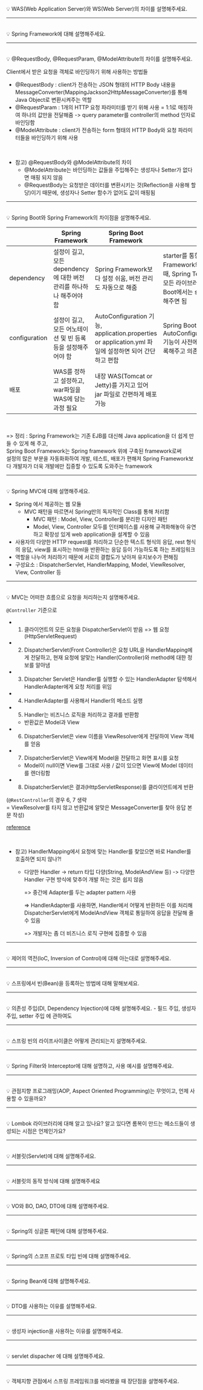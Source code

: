<br>
💡 WAS(Web Application Server)와 WS(Web Server)의 차이를 설명해주세요.

---
<br>
💡 Spring Framework에 대해 설명해주세요.

---
<br>
💡 @RequestBody, @RequestParam, @ModelAttribute의 차이를 설명해주세요.

Client에서 받은 요청을 객체로 바인딩하기 위해 사용하는 방법들

- @RequestBody : client가 전송하는 JSON 형태의 HTTP Body 내용을 MessageConverter(MappingJackson2HttpMessageConverter)를 통해 Java Object로 변환시켜주는 역할
- @RequestParam : 1개의 HTTP 요청 파라미터를 받기 위해 사용 = 1:1로 매칭하여 하나의 값만을 전달해줌 -> query parameter를 controller의 method 인자로 바인딩함
- @ModelAttribute : client가 전송하는 form 형태의 HTTP Body와 요청 파라미터들을 바인딩하기 위해 사용

<br/>

- 참고) @RequestBody와 @ModelAttribute의 차이
  - @ModelAttribute는 바인딩하는 값들을 주입해주는 생성자나 Setter가 없다면 매핑 되지 않음
  - @RequestBody는 요청받은 데이터를 변환시키는 것(Reflection을 사용해 할당)이기 때문에, 생성자나 Setter 함수가 없어도 값이 매핑됨

---
<br>
💡 Spring Boot와 Spring Framework의 차이점을 설명해주세요.

|             | Spring Framework                            | Spring Boot Framework                                                                     | ex)                                                                                                                                                                                     |
|-------------|---------------------------------------------|-------------------------------------------------------------------------------------------|-----------------------------------------------------------------------------------------------------------------------------------------------------------------------------------------|
| dependency  | 설정이 길고, 모든 dependency에 대한 버전 관리를 하나하나 해주어야 함 | Spring Framework보다 설정 쉬움, 버전 관리도 자동으로 해줌                                                  | starter를 통한 dependency 자동화 : Spring Framework의 경우 test framework를 사용할 때, Spring Test, JUnit, Hamcrest, Mockito 등 모든 라이브러리를 추가해주어야 하지만, Spring Boot에서는 spring-boot-starter-test만 추가해주면 됨 |
| configuration | 설정이 길고, 모든 어노테이션 및 빈 등록 등을 설정해주어야 함         | AutoConfiguration 기능, <br/> application.properties or application.yml 파일에 설정하면 되어 간단하고 편함 | Spring Boot의 AutoConfiguration(@SpringBootApplication) 기능이 사전에 정의한 라이브러리들을 Bean에 등록해주고 의존성을 주입해줌                                                                                        |
| 배포          | WAS를 정하고 설정하고, war파일을 WAS에 담는 과정 필요         | 내장 WAS(Tomcat or Jetty)를 가지고 있어 jar 파일로 간편하게 배포 가능                                        |                                                                                                                                                                                         |

<br/>

=> 정리 : Spring Framework는 기존 EJB를 대신해 Java application을 더 쉽게 만들 수 있게 해 주고,    
Spring Boot Framework는 Spring framework 위에 구축된 framework로써     
설정의 많은 부분을 자동화화하여 개발, 테스트, 배포가 편해져 Spring Framework보다 개발자가 더욱 개발에만 집중할 수 있도록 도와주는 framework

---
<br>
💡 Spring MVC에 대해 설명해주세요.

- Spring 에서 제공하는 웹 모듈
  - MVC 패턴을 따르면서 Spring만의 독자적인 Class를 통해 처리함
    - MVC 패턴 : Model, View, Controller를 분리한 디자인 패턴
    - Model, View, Controller 모두를 인터페이스를 사용해 규격화해놓아 유연하고 확장성 있게 web application을 설계할 수 있음
- 사용자의 다양한 HTTP request를 처리하고 단순한 텍스트 형식의 응답, rest 형식의 응답, view를 표시하는 html을 반환하는 응답 등이 가능하도록 하는 프레임워크
- 역할을 나누어 처리하기 때문에 서로의 결합도가 낮아져 유지보수가 편해짐
- 구성요소 : DispatcherServlet, HandlerMapping, Model, ViewResolver, View, Controller 등

---
<br>
💡 MVC는 어떠한 흐름으로 요청을 처리하는지 설명해주세요.

`@Controller` 기준으로

- 1) 클라이언트의 모든 요청을 DispatcherServlet이 받음 => 웹 요청(HttpServletRequest)
- 2) DispatcherServlet(Front Controller)은 요청 URL을 HandlerMapping에게 전달하고, 현재 요청에 알맞는 Handler(Controller)와 method에 대한 정보를 알아냄
- 3) Dispatcher Servlet은 Handler를 실행할 수 있는 HandlerAdapter 탐색해서 HandlerAdapter에게 요청 처리를 위임
- 4) HandlerAdapter를 사용해서 Handler의 메소드 실행
- 5) Handler는 비즈니스 로직을 처리하고 결과를 반환함
  - 반환값은 Model과 View
- 6) DispatcherServlet은 view 이름을 ViewResolver에게 전달하여 View 객체를 얻음
- 7) DispatcherServlet은 View에게 Model을 전달하고 화면 표시를 요청
  - Model이 null이면 View를 그대로 사용 / 값이 있으면 View에 Model 데이터를 렌더링함
- 8) DispatcherServlet은 결과(HttpServletResponse)를 클라이언트에게 반환

(`@RestController`의 경우 6, 7 생략   
= ViewResolver를 타지 않고 반환값에 알맞은 MessageConverter를 찾아 응답 본문 작성)

[reference](https://terasolunaorg.github.io/guideline/5.0.1.RELEASE/en/Overview/SpringMVCOverview.html#overview-of-spring-mvc-processing-sequence)

<br/>

- 참고) HandlerMapping에서 요청에 맞는 Handler를 찾았으면 바로 Handler를 호출하면 되지 않나?!   
  - 다양한 Handler -> return 타입 다양(String, ModelAndView 등) -> 다양한 Handler 구현 방식에 맞추어 개발 하는 것은 쉽지 않음

    => 중간에 Adapter를 두는 adapter pattern 사용

    => HandlerAdapter를 사용하면, Handler에서 어떻게 반환하든 이를 처리해 DispatcherServlet에게 ModelAndView 객체로 통일하여 응답을 전달해 줄 수 있음

    => 개발자는 좀 더 비즈니스 로직 구현에 집중할 수 있음

---
<br>
💡 제어의 역전(IoC, Inversion of Control)에 대해 아는대로 설명해주세요.

---
<br>
💡 스프링에서 빈(Bean)을 등록하는 방법에 대해 말해보세요.

---
<br>
💡 의존성 주입(DI, Dependency Injection)에 대해 설명해주세요.
 - 필드 주입, 생성자 주입, setter 주입 에 관하여도 

---
<br>
💡 스프링 빈의 라이프사이클은 어떻게 관리되는지 설명해주세요.

---
<br>
💡 Spring Filter와 Interceptor에 대해 설명하고, 사용 예시를 설명해주세요.

---
<br>
💡 관점지향 프로그래밍(AOP, Aspect Oriented Programming)는 무엇이고, 언제 사용할 수 있을까요?

---
<br>
💡 Lombok 라이브러리에 대해 알고 있나요? 알고 있다면 롬복이 만드는 메소드들이 생성되는 시점은 언제인가요?

---
<br>
💡 서블릿(Servlet)에 대해 설명해주세요.

---
<br>
💡 서블릿의 동작 방식에 대해 설명해주세요

---
<br>
💡 VO와 BO, DAO, DTO에 대해 설명해주세요.

---
<br>
💡 Spring의 싱글톤 패턴에 대해 설명해주세요.

---
<br>
💡 Spring의 스코프 프로토 타입 빈에 대해 설명해주세요.

---
<br>
💡 Spring Bean에 대해 설명해주세요.

---
<br>
💡 DTO를 사용하는 이유를 설명해주세요.

---
<br>
💡 생성자 injection을 사용하는 이유를 설명해주세요.

---
<br>
💡 servlet dispacher 에 대해 설명해주세요.

---
<br>
💡 객체지향 관점에서 스프링 프레임워크를 바라봤을 때 장단점을 설명해주세요.


